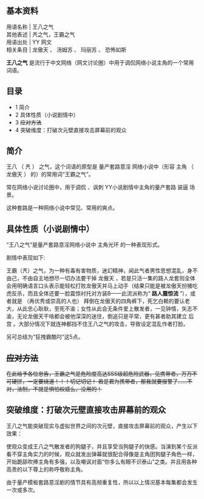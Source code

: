 **基本资料**  
---  
用语名称  |  王八之气   
其他表述  |  兲之气，王霸之气   
用语出处  |  YY  网文   
相关条目  |  龙傲天  、  汤姆苏  、  玛丽苏  、  恐怖如斯   
  
**王八之气** 是流行于中文网络（网文讨论圈）中用于调侃网络小说主角的一个常用词语。

##  目录

  * 1  简介 
  * 2  具体性质（小说剧情中） 
  * 3  ~~应对方法~~
  * 4  突破维度：打破次元壁直接攻击屏幕前的观众 

##  简介

王八  （  兲  ）  之气，这个词语的原型是  量产套路意淫  网络小说中（形容  主角  （  龙傲天  ）  的）的常用词“王霸之气”。

常在网络小说讨论圈中，用于调侃  、讽刺  YY小说剧情中主角的量产套路  装逼  场景。

这种套路是一种网络小说中常见、常用的爽点。

##  具体性质（小说剧情中）

“王八之气”是量产套路意淫网络小说中  主角光环  的一种表现形式。

剧情中表现如下:

王霸（兲）之气，为一种有毒有害物质，迷幻精神，闻此气者男性思想混乱，身不由己，不由自主地想尽一切办法要干掉  龙傲天
，若是只活一集的路人龙套则全体会用明确语言口头表示能轻松打败龙傲天并马上动手（结果只能是被龙傲天扮猪吃虎反杀，而且全体还要一脸震惊衬托对方装B——此流派称为“
**路人震惊流** ”），或者就是  （再优秀或崇高的人也）
拜倒在龙傲天的四角裤下，死乞白赖的要认老大，从此忠心耿耿，至死不渝；女性从此会无条件爱上散发者，一见钟情，矢志不渝，无论龙傲天干啥都会被他深深的迷住，倒追只是平常，更有甚者助其建立
后宫  。大部分情况下就连神都挡不住王八之气的攻击，导致设定混乱作者打脸。

另可总结为“狂拽霸酷叼”这5点。

##  ~~应对方法~~

~~在此给予各位忠告，王霸之气是危险度高达SSS级超危险武器，见携带者，万万不可硬拼，一定要绕道！！！切记切记！
若是君为携带者，那我就要报警了……不对，法制，不就是惧怕权威么，没用的！~~

##  突破维度：打破次元壁直接攻击屏幕前的观众

王八之气能突破现实与虚拟世界之间的次元壁，直接攻击屏幕前的观众，产生以下效果：

使观众变成王八之气散发者的狗腿子，并且享受当狗腿子的快感。当演到某个反派看不穿主角实力的时候，观众就发出弹幕就很配合得像是主角团狗腿子角色一样，开始跪舔吹捧主角有多强，以及嘲讽对面“你多么有眼不识泰山”之类。并且用各种高贵的以下尊上的称呼敬称主角。

由于量产模板套路意淫剧的情节具有高频重复性，所以以上情况基本每集都会发生一次或多次。

